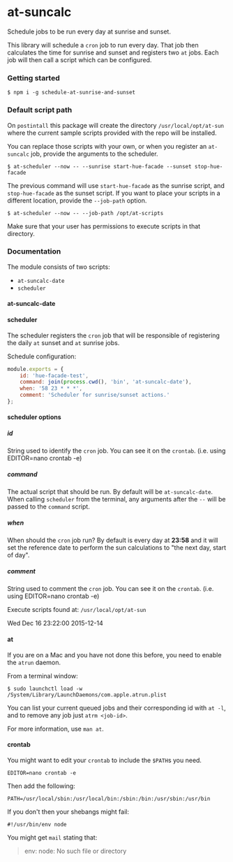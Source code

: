 # at-suncalc
Schedule jobs to be run every day at sunrise and sunset.

This library will schedule a `cron` job to run every day. That job then calculates the time for sunrise and sunset and registers two `at` jobs. Each job will then call a script which can be configured. 

### Getting started

```
$ npm i -g schedule-at-sunrise-and-sunset
```

### Default script path 

On `postintall` this package will create the directory `/usr/local/opt/at-sun` where the current sample scripts provided with the repo will be installed.

You can replace those scripts with your own, or when you register an `at-suncalc` job, provide the arguments to the scheduler.

```
$ at-scheduler --now -- --sunrise start-hue-facade --sunset stop-hue-facade
```

The previous command will use `start-hue-facade` as the sunrise script, and `stop-hue-facade` as the sunset script. If you want to place your scripts in a different location, provide the `--job-path` option.

```
$ at-scheduler --now -- --job-path /opt/at-scripts
```

Make sure that your user has permissions to execute scripts in that directory.

### Documentation

The module consists of two scripts:
- `at-suncalc-date`
- `scheduler`

#### at-suncalc-date

#### scheduler

The scheduler registers the `cron` job that will be responsible of registering the daily `at` sunset and `at` sunrise jobs.

Schedule configuration:

```js
module.exports = {
    id: 'hue-facade-test',
    command: join(process.cwd(), 'bin', 'at-suncalc-date'),
    when: '58 23 * * *',
    comment: 'Scheduler for sunrise/sunset actions.'
};
```

#### scheduler options

##### id 
String used to identify the `cron` job. You can see it on the `crontab`. (i.e. using EDITOR=nano crontab -e)


##### command

The actual script that should be run. By default will be `at-suncalc-date`. When calling `scheduler` from the terminal, any arguments after the `--` will be passed to the `command` script.

##### when

When should the `cron` job run? By default is every day at **23:58** and it will set the reference date to perform the sun calculations to "the next day, start of day".

##### comment
String used to comment the `cron` job. You can see it on the `crontab`. (i.e. using EDITOR=nano crontab -e)

Execute scripts found at:
`/usr/local/opt/at-sun`

Wed Dec 16 23:22:00 2015-12-14

#### at
If you are on a Mac and you have not done this before, you need to enable the `atrun` daemon.

From a terminal window:
```
$ sudo launchctl load -w /System/Library/LaunchDaemons/com.apple.atrun.plist
```

You can list your current queued jobs and their corresponding id with `at -l`, and to remove any job just `atrm <job-id>`.

For more information, use `man at`.


#### crontab

You might want to edit your `crontab` to include the `$PATH`s you need.

```
EDITOR=nano crontab -e
```

Then add the following:

```
PATH=/usr/local/sbin:/usr/local/bin:/sbin:/bin:/usr/sbin:/usr/bin
```

If you don't then your shebangs might fail:

```
#!/usr/bin/env node
```

You might get `mail` stating that:
>env: node: No such file or directory 




<!--
Install script:
- register cron job, executes daily at 11:59PM
- cron job registers executes two `at` jobs
    - suncalc: sunset|dusk
    - each job executes it's own command
-->
